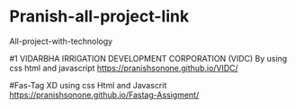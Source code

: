 # Pranish-all-project-link
All-project-with-technology 

#1 VIDARBHA IRRIGATION DEVELOPMENT CORPORATION (VIDC) By using css html and javascript 
https://pranishsonone.github.io/VIDC/

#Fas-Tag XD using css Html and Javascrit 
https://pranishsonone.github.io/Fastag-Assigment/
